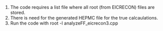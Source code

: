 1. The code requires a list file where all root (from EICRECON) files are stored.
2. There is need for the generated HEPMC file for the true calcaulations.
3. Run the code with root -l analyzeFF_eicrecon3.cpp
